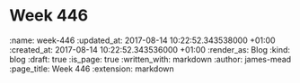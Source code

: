 Week 446
========

<!-- add content here -->

:name: week-446
:updated_at: 2017-08-14 10:22:52.343538000 +01:00
:created_at: 2017-08-14 10:22:52.343536000 +01:00
:render_as: Blog
:kind: blog
:draft: true
:is_page: true
:written_with: markdown
:author: james-mead
:page_title: Week 446
:extension: markdown
